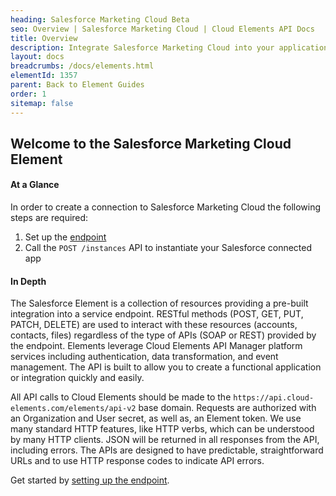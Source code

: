 ```yaml
---
heading: Salesforce Marketing Cloud Beta
seo: Overview | Salesforce Marketing Cloud | Cloud Elements API Docs
title: Overview
description: Integrate Salesforce Marketing Cloud into your application via the Cloud Elements APIs.
layout: docs
breadcrumbs: /docs/elements.html
elementId: 1357
parent: Back to Element Guides
order: 1
sitemap: false
---
```


## Welcome to the Salesforce Marketing Cloud Element


#### At a Glance

In order to create a connection to Salesforce Marketing Cloud the following steps are required:

1. Set up the [endpoint](salesforce-marketing-cloud-endpoint-setup.html)
2. Call the `POST /instances` API to instantiate your Salesforce connected app

#### In Depth

The Salesforce Element is a collection of resources providing a pre-built integration into a service endpoint. RESTful methods (POST, GET, PUT, PATCH, DELETE) are used to interact with these resources (accounts, contacts, files) regardless of the type of APIs (SOAP or REST) provided by the endpoint. Elements leverage Cloud Elements API Manager platform services including authentication, data transformation, and event management.  The API is built to allow you to create a functional application or integration quickly and easily.

All API calls to Cloud Elements should be made to the `https://api.cloud-elements.com/elements/api-v2` base domain. Requests are authorized with an Organization and User secret, as well as, an Element token.  We use many standard HTTP features, like HTTP verbs, which can be understood by many HTTP clients. JSON will be returned in all responses from the API, including errors. The APIs are designed to have predictable, straightforward URLs and to use HTTP response codes to indicate API errors.

Get started by [setting up the endpoint](salesforce-marketing-cloud-endpoint-setup.html).
